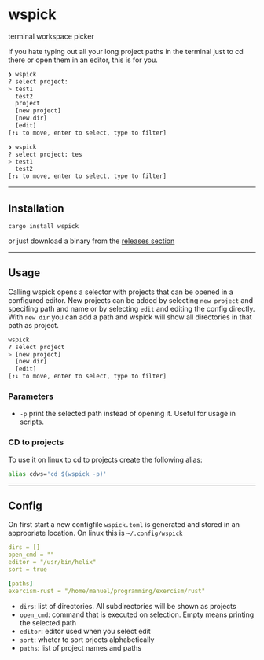 # wspick
terminal workspace picker

 If you hate typing out all your long project paths in the terminal just to cd there or open them in an editor, this is for you.

```bash
❯ wspick
? select project:
> test1
  test2
  project
  [new project]
  [new dir]
  [edit]
[↑↓ to move, enter to select, type to filter]
```

```bash
❯ wspick
? select project: tes 
> test1
  test2
[↑↓ to move, enter to select, type to filter]
```

-----
## Installation
`cargo install wspick`

or just download a binary from the [releases section](https://github.com/MnlPhlp/wspick/releases)

-----
## Usage
Calling wspick opens a selector with projects that can be opened in a configured editor.
New projects can be added by selecting `new project` and specifing path and name or by selecting `edit` and editing the config directly.
With `new dir` you can add a path and wspick will show all directories in that path as project.

```bash
wspick
? select project  
> [new project]
  [new dir]
  [edit]
[↑↓ to move, enter to select, type to filter]
```

### Parameters
- `-p` print the selected path instead of opening it. Useful for usage in scripts.

### CD to projects
To use it on linux to cd to projects create the following alias:
```bash
alias cdws='cd $(wspick -p)'
```
-----
## Config
On first start a new configfile `wspick.toml` is generated and stored in an appropriate location. On linux this is `~/.config/wspick`
```yaml
dirs = []
open_cmd = ""
editor = "/usr/bin/helix"
sort = true

[paths]
exercism-rust = "/home/manuel/programming/exercism/rust"
```

- `dirs`: list of directories. All subdirectories will be shown as projects
- `open_cmd`: command that is executed on selection. Empty means printing the selected path
- `editor`: editor used when you select edit
- `sort`: wheter to sort prjects alphabetically
- `paths`: list of project names and paths
